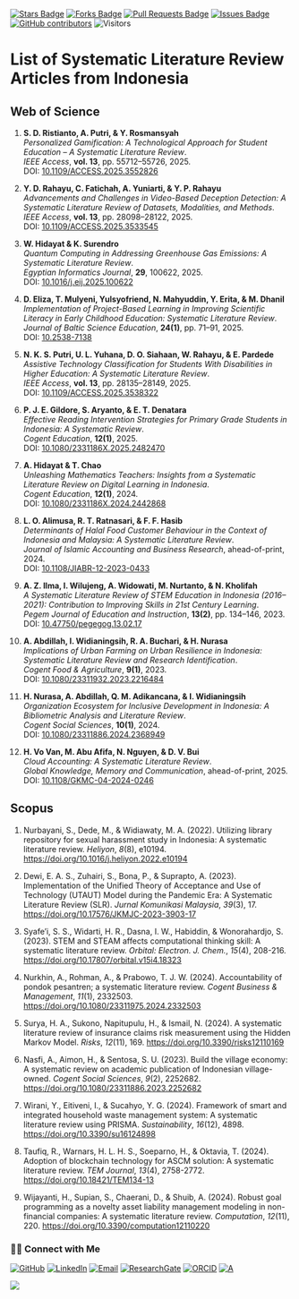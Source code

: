 <a href="https://github.com/drshahizan/short-course/stargazers"><img src="https://img.shields.io/github/stars/drshahizan/short-course" alt="Stars Badge"/></a>
<a href="https://github.com/drshahizan/short-course/network/members"><img src="https://img.shields.io/github/forks/drshahizan/short-course" alt="Forks Badge"/></a>
<a href="https://github.com/drshahizan/short-course/pulls"><img src="https://img.shields.io/github/issues-pr/drshahizan/short-course" alt="Pull Requests Badge"/></a>
<a href="https://github.com/drshahizan/short-course"><img src="https://img.shields.io/github/issues/drshahizan/short-course" alt="Issues Badge"/></a>
<a href="https://github.com/drshahizan/short-course/graphs/contributors"><img alt="GitHub contributors" src="https://img.shields.io/github/contributors/drshahizan/short-course?color=2b9348"></a>
![Visitors](https://api.visitorbadge.io/api/visitors?path=https%3A%2F%2Fgithub.com%2Fdrshahizan%2Fshort-course&labelColor=%23d9e3f0&countColor=%23697689&style=flat)

# List of Systematic Literature Review Articles from Indonesia

## Web of Science

1. **S. D. Ristianto, A. Putri, & Y. Rosmansyah**  
   *Personalized Gamification: A Technological Approach for Student Education – A Systematic Literature Review*.  
   _IEEE Access_, **vol. 13**, pp. 55712–55726, 2025.  
   DOI: [10.1109/ACCESS.2025.3552826](https://doi.org/10.1109/ACCESS.2025.3552826)

2. **Y. D. Rahayu, C. Fatichah, A. Yuniarti, & Y. P. Rahayu**  
   *Advancements and Challenges in Video-Based Deception Detection: A Systematic Literature Review of Datasets, Modalities, and Methods*.  
   _IEEE Access_, **vol. 13**, pp. 28098–28122, 2025.  
   DOI: [10.1109/ACCESS.2025.3533545](https://doi.org/10.1109/ACCESS.2025.3533545)

3. **W. Hidayat & K. Surendro**  
   *Quantum Computing in Addressing Greenhouse Gas Emissions: A Systematic Literature Review*.  
   _Egyptian Informatics Journal_, **29**, 100622, 2025.  
   DOI: [10.1016/j.eij.2025.100622](https://doi.org/10.1016/j.eij.2025.100622)

4. **D. Eliza, T. Mulyeni, Yulsyofriend, N. Mahyuddin, Y. Erita, & M. Dhanil**  
   *Implementation of Project-Based Learning in Improving Scientific Literacy in Early Childhood Education: Systematic Literature Review*.  
   _Journal of Baltic Science Education_, **24(1)**, pp. 71–91, 2025.  
   DOI: [10.2538-7138](https://doi.org/10.2538-7138)

5. **N. K. S. Putri, U. L. Yuhana, D. O. Siahaan, W. Rahayu, & E. Pardede**  
   *Assistive Technology Classification for Students With Disabilities in Higher Education: A Systematic Literature Review*.  
   _IEEE Access_, **vol. 13**, pp. 28135–28149, 2025.  
   DOI: [10.1109/ACCESS.2025.3538322](https://doi.org/10.1109/ACCESS.2025.3538322)

6. **P. J. E. Gildore, S. Aryanto, & E. T. Denatara**  
   *Effective Reading Intervention Strategies for Primary Grade Students in Indonesia: A Systematic Review*.  
   _Cogent Education_, **12(1)**, 2025.  
   DOI: [10.1080/2331186X.2025.2482470](https://doi.org/10.1080/2331186X.2025.2482470)

7. **A. Hidayat & T. Chao**  
   *Unleashing Mathematics Teachers: Insights from a Systematic Literature Review on Digital Learning in Indonesia*.  
   _Cogent Education_, **12(1)**, 2024.  
   DOI: [10.1080/2331186X.2024.2442868](https://doi.org/10.1080/2331186X.2024.2442868)

8. **L. O. Alimusa, R. T. Ratnasari, & F. F. Hasib**  
   *Determinants of Halal Food Customer Behaviour in the Context of Indonesia and Malaysia: A Systematic Literature Review*.  
   _Journal of Islamic Accounting and Business Research_, ahead-of-print, 2024.  
   DOI: [10.1108/JIABR-12-2023-0433](https://doi.org/10.1108/JIABR-12-2023-0433)

9. **A. Z. Ilma, I. Wilujeng, A. Widowati, M. Nurtanto, & N. Kholifah**  
   *A Systematic Literature Review of STEM Education in Indonesia (2016–2021): Contribution to Improving Skills in 21st Century Learning*.  
   _Pegem Journal of Education and Instruction_, **13(2)**, pp. 134–146, 2023.  
   DOI: [10.47750/pegegog.13.02.17](https://doi.org/10.47750/pegegog.13.02.17)

10. **A. Abdillah, I. Widianingsih, R. A. Buchari, & H. Nurasa**  
    *Implications of Urban Farming on Urban Resilience in Indonesia: Systematic Literature Review and Research Identification*.  
    _Cogent Food & Agriculture_, **9(1)**, 2023.  
    DOI: [10.1080/23311932.2023.2216484](https://doi.org/10.1080/23311932.2023.2216484)

11. **H. Nurasa, A. Abdillah, Q. M. Adikancana, & I. Widianingsih**  
    *Organization Ecosystem for Inclusive Development in Indonesia: A Bibliometric Analysis and Literature Review*.  
    _Cogent Social Sciences_, **10(1)**, 2024.  
    DOI: [10.1080/23311886.2024.2368949](https://doi.org/10.1080/23311886.2024.2368949)

12. **H. Vo Van, M. Abu Afifa, N. Nguyen, & D. V. Bui**  
    *Cloud Accounting: A Systematic Literature Review*.  
    _Global Knowledge, Memory and Communication_, ahead-of-print, 2025.  
    DOI: [10.1108/GKMC-04-2024-0246](https://doi.org/10.1108/GKMC-04-2024-0246)

## Scopus

1. Nurbayani, S., Dede, M., & Widiawaty, M. A. (2022). Utilizing library repository for sexual harassment study in Indonesia: A systematic literature review. *Heliyon*, *8*(8), e10194. https://doi.org/10.1016/j.heliyon.2022.e10194

2. Dewi, E. A. S., Zuhairi, S., Bona, P., & Suprapto, A. (2023). Implementation of the Unified Theory of Acceptance and Use of Technology (UTAUT) Model during the Pandemic Era: A Systematic Literature Review (SLR). *Jurnal Komunikasi Malaysia*, *39*(3), 17. https://doi.org/10.17576/JKMJC-2023-3903-17

3. Syafe’i, S. S., Widarti, H. R., Dasna, I. W., Habiddin, & Wonorahardjo, S. (2023). STEM and STEAM affects computational thinking skill: A systematic literature review. *Orbital: Electron. J. Chem.*, *15*(4), 208-216. https://doi.org/10.17807/orbital.v15i4.18323

4. Nurkhin, A., Rohman, A., & Prabowo, T. J. W. (2024). Accountability of pondok pesantren; a systematic literature review. *Cogent Business & Management*, *11*(1), 2332503. https://doi.org/10.1080/23311975.2024.2332503

5. Surya, H. A., Sukono, Napitupulu, H., & Ismail, N. (2024). A systematic literature review of insurance claims risk measurement using the Hidden Markov Model. *Risks*, *12*(11), 169. https://doi.org/10.3390/risks12110169

6. Nasfi, A., Aimon, H., & Sentosa, S. U. (2023). Build the village economy: A systematic review on academic publication of Indonesian village-owned. *Cogent Social Sciences*, *9*(2), 2252682. https://doi.org/10.1080/23311886.2023.2252682

7. Wirani, Y., Eitiveni, I., & Sucahyo, Y. G. (2024). Framework of smart and integrated household waste management system: A systematic literature review using PRISMA. *Sustainability*, *16*(12), 4898. https://doi.org/10.3390/su16124898

8. Taufiq, R., Warnars, H. L. H. S., Soeparno, H., & Oktavia, T. (2024). Adoption of blockchain technology for ASCM solution: A systematic literature review. *TEM Journal*, *13*(4), 2758-2772. https://doi.org/10.18421/TEM134-13

9. Wijayanti, H., Supian, S., Chaerani, D., & Shuib, A. (2024). Robust goal programming as a novelty asset liability management modeling in non-financial companies: A systematic literature review. *Computation*, *12*(11), 220. https://doi.org/10.3390/computation12110220


### 🙌🏻 Connect with Me
<p align="left">
    <a href="https://github.com/drshahizan" target="_blank"><img alt="GitHub" src="https://img.shields.io/badge/-@drshahizan-181717?style=flat-square&logo=GitHub&logoColor=white"></a>
    <a href="https://www.linkedin.com/in/drshahizan" target="_blank"><img alt="LinkedIn" src="https://img.shields.io/badge/-drshahizan-blue?style=flat-square&logo=Linkedin&logoColor=white&link=https://www.linkedin.com/in/drshahizan/"></a>
    <a href="mailto:shahizan@utm.my" target="_blank"><img alt="Email" src="https://img.shields.io/badge/-shahizan@utm.my-c14438?style=flat-square&logo=Gmail&logoColor=white&link=mailto:shahizan@utm.my.com"></a>
    <a href="https://www.researchgate.net/profile/Mohd-Othman-28" target="_blank"><img alt="ResearchGate" src="https://img.shields.io/badge/-ResearchGate-00CCBB?style=flat-square&logo=ResearchGate&logoColor=white"></a>
    <a href="https://orcid.org/0000-0003-4261-1873" target="_blank"><img alt="ORCID" src="https://img.shields.io/badge/-ORCID-A6CE39?style=flat-square&logo=ORCID&logoColor=white"></a> 
 <a href="https://visitorbadge.io/status?path=https%3A%2F%2Fgithub.com%2Fdrshahizan" target="_blank"><img alt="A" src="https://api.visitorbadge.io/api/visitors?path=https%3A%2F%2Fgithub.com%2Fdrshahizan&labelColor=%23697689&countColor=%23555555&style=plastic"></a>
 
![](https://hit.yhype.me/github/profile?user_id=81284918)
</p>



